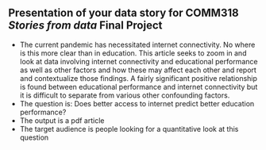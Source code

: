 ## Presentation of your data story for COMM318 _Stories from data_ Final Project


* The current pandemic has necessitated internet connectivity. No where is this more clear than in education. This article seeks to zoom in and look at data involving internet connectivity and educational performance as well as other factors and how these may affect each other and report and contextualize those findings. A fairly significant positive relationship is found between educational performance and internet connectivity but it is difficult to separate from various other confounding factors.
* The question is: Does better access to internet predict better education performance?
* The output is a pdf article
* The target audience is people looking for a quantitative look at this question


